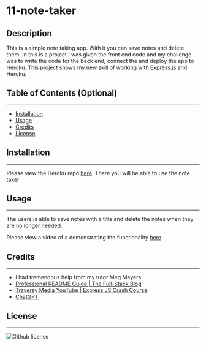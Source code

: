 # 11-note-taker

## Description
This is a simple note taking app. With it you can save notes and delete them. In this is a project I was given the front end code and my challenge was to write the code for the back end, connect the and deploy the app to Heroku. This project shows my new skill of working with Express.js and Heroku.


## Table of Contents (Optional)
----

- [Installation](#installation)
- [Usage](#usage)
- [Credits](#credits)
- [License](#license)

## Installation
----

Please view the Heroku repo [here](https://note-taker-012-513bef078650.herokuapp.com). There you will be able to
use the note taker

## Usage
----
The users is able to save notes with a title and delete the notes when they are no longer needed. 

Please view a video of a demonstrating the functionality [here](https://drive.google.com/file/d/1HoqP7h63c-5o1cBkPFEfQdb5t12SwejC/view).  

## Credits
----

- I had tremendous help from my tutor Meg Meyers  
- [Professional README Guide | The Full-Stack Blog](https://coding-boot-camp.github.io/full-stack/github/professional-readme-guide)  
- [Traversy Media YouTube | Express JS Crash Course](https://www.youtube.com/watch?v=L72fhGm1tfE&ab_channel=TraversyMedia)  
- [ChatGPT](https://chat.openai.com/)

## License
----

  ![Github license](https://img.shields.io/badge/license-MIT-pink.svg)